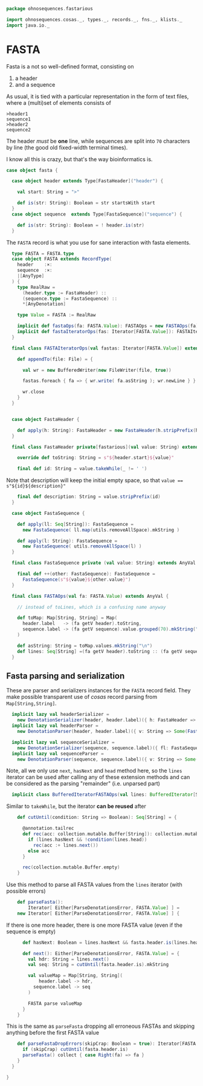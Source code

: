 
```scala
package ohnosequences.fastarious

import ohnosequences.cosas._, types._, records._, fns._, klists._
import java.io._
```


# FASTA

Fasta is a not so well-defined format, consisting on

1. a header
2. and a sequence

As usual, it is tied with a particular representation in the form of text files, where a (multi)set of elements consists of

```
>header1
sequence1
>header2
sequence2
```

The header *must* be **one** line, while sequences are split into `70` characters by line (the good old fixed-width terminal times).

I know all this is crazy, but that's the way bioinformatics is.


```scala
case object fasta {

  case object header extends Type[FastaHeader]("header") {

    val start: String = ">"

    def is(str: String): Boolean = str startsWith start
  }
  case object sequence  extends Type[FastaSequence]("sequence") {

    def is(str: String): Boolean = ! header.is(str)
  }
```


The `FASTA` record is what you use for sane interaction with fasta elements.


```scala
  type FASTA = FASTA.type
  case object FASTA extends RecordType(
    header    :×:
    sequence  :×:
    |[AnyType]
  ) {
    type RealRaw =
      (header.type := FastaHeader) ::
      (sequence.type := FastaSequence) ::
      *[AnyDenotation]

    type Value = FASTA := RealRaw

    implicit def fastaOps(fa: FASTA.Value): FASTAOps = new FASTAOps(fa)
    implicit def fastaIteratorOps(fas: Iterator[FASTA.Value]): FASTAIteratorOps = new FASTAIteratorOps(fas)
  }

  final class FASTAIteratorOps(val fastas: Iterator[FASTA.Value]) extends AnyVal {

    def appendTo(file: File) = {

      val wr = new BufferedWriter(new FileWriter(file, true))

      fastas.foreach { fa => { wr.write( fa.asString ); wr.newLine } }

      wr.close
    }
  }


  case object FastaHeader {

    def apply(h: String): FastaHeader = new FastaHeader(h.stripPrefix(header.start))
  }

  final class FastaHeader private[fastarious](val value: String) extends AnyVal {

    override def toString: String = s"${header.start}${value}"

    final def id: String = value.takeWhile(_ != ' ')
```

Note that description will keep the initial empty space, so that `value == s"${id}${description}"`

```scala
    final def description: String = value.stripPrefix(id)
  }

  case object FastaSequence {

    def apply(ll: Seq[String]): FastaSequence =
      new FastaSequence( ll.map(utils.removeAllSpace).mkString )

    def apply(l: String): FastaSequence =
      new FastaSequence( utils.removeAllSpace(l) )
  }

  final class FastaSequence private (val value: String) extends AnyVal {

    final def ++(other: FastaSequence): FastaSequence =
      FastaSequence(s"${value}${other.value}")
  }

  final class FASTAOps(val fa: FASTA.Value) extends AnyVal {

    // instead of toLines, which is a confusing name anyway

    def toMap: Map[String, String] = Map(
      header.label   -> (fa getV header).toString,
      sequence.label -> (fa getV sequence).value.grouped(70).mkString("\n")
    )

    def asString: String = toMap.values.mkString("\n")
    def lines: Seq[String] =(fa getV header).toString :: (fa getV sequence).value.grouped(70).toList
  }
```


## Fasta parsing and serialization

These are parser and serializers instances for the `FASTA` record field. They make possible transparent use of *cosas* record parsing from `Map[String,String]`.


```scala
  implicit lazy val headerSerializer =
    new DenotationSerializer(header, header.label)({ h: FastaHeader => Some(h.toString) })
  implicit lazy val headerParser =
    new DenotationParser(header, header.label)({ v: String => Some(FastaHeader(v)) })

  implicit lazy val sequenceSerializer =
    new DenotationSerializer(sequence, sequence.label)({ fl: FastaSequence => Some(fl.value) })
  implicit lazy val sequenceParser =
    new DenotationParser(sequence, sequence.label)({ v: String => Some(FastaSequence(v)) })
```

Note, all we only use `next`, `hasNext` and `head` method here, so the `lines` iterator can be used after calling any of these extension methods and can be considered as the parsing "remainder" (i.e. unparsed part)

```scala
  implicit class BufferedIteratorFASTAOps(val lines: BufferedIterator[String]) extends AnyVal {
```

Similar to `takeWhile`, but the iterator **can be reused** after

```scala
    def cutUntil(condition: String => Boolean): Seq[String] = {

      @annotation.tailrec
      def rec(acc: collection.mutable.Buffer[String]): collection.mutable.Buffer[String] = {
        if (lines.hasNext && !condition(lines.head))
          rec(acc :+ lines.next())
        else acc
      }

      rec(collection.mutable.Buffer.empty)
    }
```

Use this method to parse all FASTA values from the `lines` iterator (with possible errors)

```scala
    def parseFasta():
        Iterator[ Either[ParseDenotationsError, FASTA.Value] ] =
    new Iterator[ Either[ParseDenotationsError, FASTA.Value] ] {
```

If there is one more header, there is one more FASTA value (even if the sequence is empty)

```scala
      def hasNext: Boolean = lines.hasNext && fasta.header.is(lines.head)

      def next(): Either[ParseDenotationsError, FASTA.Value] = {
        val hdr: String = lines.next()
        val seq: String = cutUntil(fasta.header.is).mkString

        val valueMap = Map[String, String](
            header.label -> hdr,
          sequence.label -> seq
        )

        FASTA parse valueMap
      }
    }
```

This is the same as `parseFasta` dropping all erroneous FASTAs and skipping anything before the first FASTA value

```scala
    def parseFastaDropErrors(skipCrap: Boolean = true): Iterator[FASTA.Value] = {
      if (skipCrap) cutUntil(fasta.header.is)
      parseFasta() collect { case Right(fa) => fa }
    }
  }

}

```




[test/scala/DNA.scala]: ../../test/scala/DNA.scala.md
[test/scala/NcbiHeadersTests.scala]: ../../test/scala/NcbiHeadersTests.scala.md
[test/scala/FastqTests.scala]: ../../test/scala/FastqTests.scala.md
[test/scala/FastaTests.scala]: ../../test/scala/FastaTests.scala.md
[test/scala/QualityScores.scala]: ../../test/scala/QualityScores.scala.md
[main/scala/DNAQ.scala]: DNAQ.scala.md
[main/scala/quality.scala]: quality.scala.md
[main/scala/DNA.scala]: DNA.scala.md
[main/scala/package.scala]: package.scala.md
[main/scala/fasta.scala]: fasta.scala.md
[main/scala/fastq.scala]: fastq.scala.md
[main/scala/SequenceQuality.scala]: SequenceQuality.scala.md
[main/scala/utils.scala]: utils.scala.md
[main/scala/sequence.scala]: sequence.scala.md
[main/scala/ncbiHeaders.scala]: ncbiHeaders.scala.md